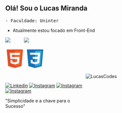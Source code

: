 ## Olá! Sou o Lucas Miranda
<kbd>- Faculdade: Uninter
- Atualmente estou focado em Front-End </kbd>
<div>
<img height="180"  src="https://github-readme-stats.vercel.app/api?username=LucasMiranda7&show_icons=true&theme=dark#gh-dark-mode-only)](https://github.com/anuraghazra/github-readme-stats#gh-dark-mode-only)"/>
ﾠﾠﾠ<img height="180" src="https://github-readme-stats.vercel.app/api/top-langs/?username=LucasMiranda7&layout=compact&langs_count=16&theme=dark"/>
</div>

 <div style="display: incline-block"><br/>
  <img align="center" alt="Lucas-html" height="60" width="60" src="https://raw.githubusercontent.com/devicons/devicon/master/icons/html5/html5-original.svg" />

  <img align="center" alt="Lucas-css" height="60" width="60" src="https://raw.githubusercontent.com/devicons/devicon/master/icons/css3/css3-original.svg"/>


  </div><br/>

 <img align="right" alt="LucasCodes" height="250" width="250" src="https://user-images.githubusercontent.com/74038190/225813708-98b745f2-7d22-48cf-9150-083f1b00d6c9.gif"/>

  ##
 [![Linkedin](https://img.shields.io/badge/LinkedIn-0077B5?style=for-the-badge&logo=linkedin&logoColor=white)](https://www.linkedin.com/in/lucas-miranda7/)
 [![Instagram](https://img.shields.io/badge/Instagram-E4405F?style=for-the-badge&logo=instagram&logoColor=white)](https://www.instagram.com/lucas.codess/)
[![Instagram](https://img.shields.io/badge/YouTube-FF0000?style=for-the-badge&logo=youtube&logoColor=white)](https://www.youtube.com/@LucasCodes7)
 [![Instagram](https://img.shields.io/badge/Gmail-D14836?style=for-the-badge&logo=gmail&logoColor=white)](https://criarmeulink.com.br/u/1702225979)

 
 "Simplicidade e a chave para o Sucesso"
